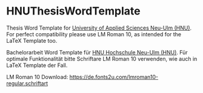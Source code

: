 # HNUThesisWordTemplate
Thesis Word Template for [University of Applied Sciences Neu-Ulm (HNU)](https://www.hnu.de//).
For perfect compatibility please use LM Roman 10, as intended for the LaTeX Template too.

Bachelorarbeit Word Template für [HNU Hochschule Neu-Ulm (HNU)](https://www.hnu.de//).
Für optimale Funktionalität bitte Schriftare LM Roman 10 verwenden, wie auch in LaTeX Template der Fall.

LM Roman 10 Download:
https://de.fonts2u.com/lmroman10-regular.schriftart
